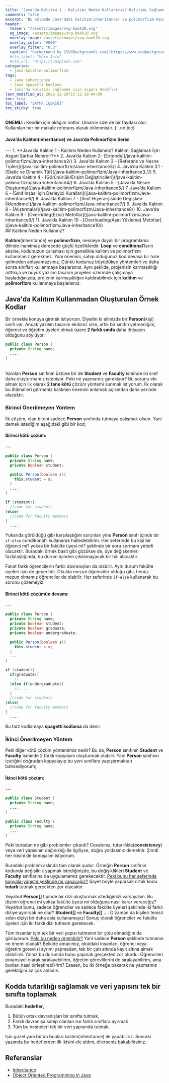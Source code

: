 ```yaml
---
title: "Java'da Kalıtım 1 - Kalıtımı Neden Kullanırız? Kalıtımı Sağlamak İçin Asgari Şartlar Nelerdir?"
comments: false
excerpt: "Bu bölümde Java'daki kalıtım(inheritance) ve polimorfizm kavramlarını ele alacak ve kalıtımı sağlamak için asgari hedeflerin neler olduğunu işleyeceğiz."
header:
  teaser: "/assets/images/svg-book10.svg"
  og_image: /assets/images/svg-book10.svg
  overlay_image: /assets/images/svg-book10.svg
  overlay_color: "#000"
  overlay_filter: "0.3"
  caption: "background by [SVGBackgrounds.com](https://www.svgbackgrounds.com/)"
  #cta_label: "More Info"
  #cta_url: "https://unsplash.com"
categories:
  - java-kalitim-polimorfizm
tags:
  - Java inheritance
  - Java spagetti kodlama
  - Java'da kalıtımı sağlamak için asgari hedefler
last_modified_at: 2022-12-29T15:12:19-04:00
toc: true
toc_label: "SAYFA İÇERİĞİ"
toc_sticky: true
---
```


**ÖNEMLİ :** Kendim için aldığım notlar. Umarım size de bir faydası olur. Kullanılan her bir makale referans olarak eklenmiştir.
{: .notice}

<div class="notice--success" markdown="1">
<h4 class="no_toc"><i class="fas fa-lightbulb"></i> Java’da Kalıtım(inheritance) ve Java’da Polimorfizm Serisi</h4>
---
1. **Java’da Kalıtım 1 - Kalıtımı Neden Kullanırız? Kalıtımı Sağlamak İçin Asgari Şartlar Nelerdir?**
2. Java’da Kalıtım 2- [Extends](/java-kalitim-polimorfizm/Java-inheritance2/)
3. Java’da Kalıtım 3 - [Referans ve Nesne Tipleri](/java-kalitim-polimorfizm/Java-inheritance3/)
4. Java’da Kalıtım 3.1 - [Static ve Dinamik Tür](/java-kalitim-polimorfizm/Java-inheritance3_1/)
5. Java’da Kalıtım 4 - [Görünürlük/Erişim Değiştiricileri](/java-kalitim-polimorfizm/Java-inheritance4/)
6. Java’da Kalıtım 5 - [Java’da Nesne Oluşturma](/java-kalitim-polimorfizm/Java-inheritance5/)
7. Java’da Kalıtım 6 - [Sınıf İnşası için Derleyici Kuralları](/java-kalitim-polimorfizm/Java-inheritance6/)
8. Java’da Kalıtım 7 - [Sınıf Hiyerarşisinde Değişken İlklendirme](/java-kalitim-polimorfizm/Java-inheritance7/)
9. Java’da Kalıtım 8 - [Alıştırmalar](/java-kalitim-polimorfizm/Java-inheritance8/)
10. Java’da Kalıtım 9 - [Overriding(Ezici) Metotlar](/java-kalitim-polimorfizm/Java-inheritance9/)
11. Java’da Kalıtım 10 - [Overloading(Aşırı Yükleme) Metotlar](/java-kalitim-polimorfizm/Java-inheritance10/)
</div>
## Kalıtımı Neden Kullanırız?

**Kalıtım**(inheritance) ve **polimorfizm**, nesneye dayalı bir programlama dilinde inanılmaz derecede güçlü özelliklerdir. **Loop** ve **conditional**'ların aksine, kodunuzun çalışması için genellikle kalıtım ve polimorfizm kullanmanız gerekmez. Yani önemini, sahip olduğunuz kod devasa bir hale gelmeden anlayamazsınız. Çünkü kodunuz büyüdükçe yöntemleri ve daha sonra sınıfları kullanmaya başlarsınız. Aynı şekilde, projenizin karmaşıklığı arttıkça ve büyük yazılım tasarım projeleri üzerinde çalışmaya başladığınızda, projenin karmaşıklığını kaldırabilmek için **kalıtım** ve **polimorfizm** kullanmaya başlarsınız.

## Java'da Kalıtım Kullanmadan Oluşturulan Örnek Kodlar

Bir örnekle konuya girmek istiyorum. Diyelim ki elimizde bir **Person**(kişi) sınıfı var. Ancak yazılım tasarım ekibiniz size, artık bir sınıfın yetmediğini, öğrenci ve öğretim üyeleri olmak üzere **2 farklı sınıfa** daha ihtiyacın olduğunu söylüyor.

``` java
public class Person {
  private String name;
  ....
}
```

<br/>Varolan **Person** sınıfının üstüne bir de **Student** ve **Faculty** isminde iki sınıf daha oluşturmamız isteniyor. Peki ne yapmamız gerekiyor? Bu sorunu ele almak için ilk olarak **2 tane kötü** çözüm yöntemi sunmak istiyorum. İlk olarak bu ihtimalleri görmeniz kalıtımın önemini anlamak açısından daha yerinde olacaktır.

### Birinci Önerilmeyen Yöntem

İlk çözüm, olan biteni sadece **Person** sınıfında tutmaya çalışmak olsun. Yani demek istediğim aşağıdaki gibi bir kod;

<div class="notice--info" markdown="1">
<h4 class="no_toc"><i class="fas fa-lightbulb"></i> Birinci kötü çözüm:</h4>
---

``` java
public class Person {
  private String name;
  private boolean student;

  public Person(boolean s){
    this.student = s;
  }
  ....
}
```

``` java
if (student){
  //code for students
}else{
  //code for faculty members
}
  ....
```
</div>

Yukarıda görüldüğü gibi karşılaştığım sorunları yine **Person** sınıfı içinde bir ``if-else`` conditional'ı kullanarak halledebilirim. Her seferinde bu kişi bir öğrenci mi? yoksa bir fakülte üyesi mi? şeklinde bir soru sormam yeterli olacaktır. Buradaki örnek basit gibi gözükse de, üye değişkenleri fazlalaştığında, bu durum içinden çıkılamayacak bir hâl alacaktır.

Fakat farklı öğrencilerin farklı davranışları da olabilir. Aynı durum fakülte üyeleri için de geçerlidir. Okulda mezun öğrenciler olduğu gibi, henüz mezun olmamış öğrenciler de olabilir. Her seferinde `if-else` kullanarak bu sorunu çözemeyiz.

<div class="notice--info" markdown="1">
<h4 class="no_toc"><i class="fas fa-lightbulb"></i> Birinci kötü çözümün devamı:</h4>
---

``` java
public class Person {
  private String name;
  private boolean student;
  private boolean graduate;
  private boolean undergraduate;

  public Person(boolean s){
    this.student = s;
  }
  ....
}
```

``` java
if (student){
  if(graduate){
    //...
  }else if(undergraduate){
    //....
  }
  //code for students
}else{
  //code for faculty members
}
  ....
```
</div>

Bu tarz kodlamaya **spagetti kodlama** da denir.

### İkinci Önerilmeyen Yöntem

Peki diğer kötü çözüm yöntemimiz nedir? Bu da, **Person** sınıfının **Student** ve **Faculty** isminde 2 farklı kopyasını oluşturmak olabilir. Yani **Person** sınıfının içeriğini doğrudan kopyalayıp bu yeni sınıflara yapıştırmaktan bahsediyorum;

<div class="notice--info" markdown="1">
<h4 class="no_toc"><i class="fas fa-lightbulb"></i> İkinci kötü çözüm:</h4>
---

``` java
public class Student {
  private String name;
  ....
}
```

``` java
public class Faculty {
  private String name;
  ....
}
```

</div>

Peki buradan ne gibi problemler çıkardı? Cevabınız, tutarlılıkla(**consistency**) veya veri yapısının dağınıklığı ile ilgiliyse, doğru yoldasınız demektir. Şimdi her ikisini de konuşalım istiyorum.

Buradaki problem aslında tam olarak şudur. Örneğin **Person** sınıfının kodunda değişiklik yapmak istediğinizde, bu değişiklikleri **Student** ve **Faculty** sınıflarına da uygulamamız gerekecektir. <u>Peki bunu her seferinde kopyala-yapıştır şeklinde mi yapacağız?</u> Şayet böyle yaparsak ortak kodu **tutarlı** tutmak gerçekten zor olacaktır.

Veyahut **Person[]** tipinde bir dizi oluşturmak istediğimizi varsayalım. Bu dizinin öğrenci mi yoksa fakülte üyesi mi olduğuna nasıl karar vereceğiz? Veyahut bunu, sadece öğrenciler ve sadece fakülte üyeleri şeklinde iki farklı diziye ayırırsak ne olur? **Student[]** ve **Faculty[]** .... O zaman da kişileri temsil eden diziyi bir daha asla kullanamayız! Sonuç olarak öğrenciler ve fakülte üyeleri için iki farklı dizi tutmam gerekecek.

Tüm insanlar için tek bir veri yapısı tutmanın bir yolu olmadığını da görüyorum. <u>Peki bu neden önemlidir?</u> Yani sadece **Person** şeklinde tutmanın ne önemi olacak? Belkide amacımız, okuldaki insanları, öğrenci veya öğretim görevlisi ayrımı yapmadan, tek bir çatı altında kayıt altına almak olabilirdi. Yalnız bu durumda bunu yapmak gerçekten zor olurdu. Öğrencileri potansiyel olarak sıralayabilirim, öğretim görevlilerini de sıralayabilirim, ama bunları nasıl birleştirebilirim? Esasen, bu iki örneğe bakarak ne yapmamız gerektiğini az çok anladık.

## Kodda tutarlılığı sağlamak ve veri yapısını tek bir sınıfta toplamak

Buradaki **hedefler**,

1. Bütün ortak davranışları bir sınıfta tutmak,
2. Farklı davranışa sahip olanları ise farklı sınıflara ayırmak
3. Tüm bu nesneleri tek bir veri yapısında tutmak.

İşin güzel yanı bütün bunları kalıtım(inheritance) ile yapabiliriz. Sonraki [yazımda](/java-kalitim-polimorfizm/Java-inheritance2/) bu hedeflerden ilk ikisini ele aldım, dilerseniz bakabilirsiniz.


## Referanslar
* [Inheritance](https://docs.oracle.com/javase/tutorial/java/IandI/subclasses.html)
* [Object Oriented Programming in Java](https://www.coursera.org/learn/object-oriented-java?specialization=java-object-oriented)
